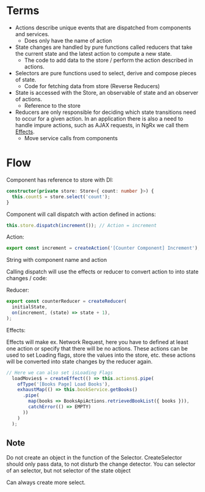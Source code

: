 # Terms
- Actions describe unique events that are dispatched from components and services.
  - Does only have the name of action 
- State changes are handled by pure functions called reducers that take the current state and the latest action to compute a new state.
  - The code to add data to the store / perform the action described in actions.
- Selectors are pure functions used to select, derive and compose pieces of state.
  - Code for fetching data from store (Reverse Reducers)
- State is accessed with the Store, an observable of state and an observer of actions.
  - Reference to the store
- Reducers are only responsible for deciding which state transitions need to occur for a given action. In an application there is also a need to handle impure actions, such as AJAX requests, in NgRx we call them [Effects](https://ngrx.io/guide/effects).
  - Move service calls from components


# Flow
Component has reference to store with DI:

```typescript
constructor(private store: Store<{ count: number }>) {
  this.count$ = store.select('count');
}
```

Component will call dispatch with action defined in actions:

```typescript
this.store.dispatch(increment()); // Action = increment
```

Action:

```typescript
export const increment = createAction('[Counter Component] Increment');
```

String with component name and action

Calling dispatch will use the effects or reducer to convert action to into state changes / code:

Reducer:

```typescript
export const counterReducer = createReducer(
  initialState,
  on(increment, (state) => state + 1),
);
```

Effects:

Effects will make ex. Network Request, here you have to defined at least one action or specify that there will be no
actions. These actions can be used to set Loading flags, store the values into the store, etc. these actions will be
converted into state changes by the reducer again.

```typescript
// Here we can also set isLoading Flags
  loadMovies$ = createEffect(() => this.actions$.pipe(
    ofType('[Books Page] Load Books'),
    exhaustMap(() => this.bookService.getBooks()
      .pipe(
        map(books => BooksApiActions.retrievedBookList({ books })),
        catchError(() => EMPTY)
      ))
    )
  );
```
## Note
Do not create an object in the function of the Selector. CreateSelector should only pass data, to not disturb the change detector.
You can selector of an selector, but not selector of the state object

Can always create more select.
